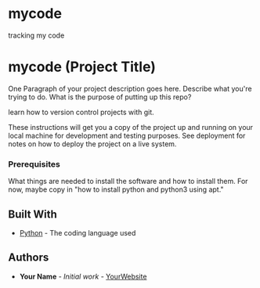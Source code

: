 # mycode
tracking my code
# mycode (Project Title)

One Paragraph of your project description goes here. Describe what you're trying to do.
What is the purpose of putting up this repo?

learn how to version control projects with git.

These instructions will get you a copy of the project up and running on your local machine
for development and testing purposes. See deployment for notes on how to deploy the project
on a live system.

### Prerequisites

What things are needed to install the software and how to install them. For now, maybe copy in
"how to install python and python3 using apt."

## Built With

* [Python](https://www.python.org/) - The coding language used

## Authors

* **Your Name** - *Initial work* - [YourWebsite](https://example.com/)
